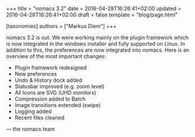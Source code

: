 +++
title = "nomacs 3.2"
date = 2016-04-28T16:26:41+02:00
updated = 2016-04-28T16:26:41+02:00
draft = false
template = "blog/page.html"

[taxonomies]
authors = ["Markus Diem"]
+++

nomacs 3.2 is out.
We were working mainly on the plugin framework which is now integrated in the windows installer and fully supported on Linux.
In addition to this, the preferences are now integrated into nomacs. Here is an overview of the most important changes:

- Plugin framework redesigned
- New preferences
- Undo & History dock added
- Statusbar improved (e.g. zoom level)
- All Icons are SVG (UHD monitors)
- Compression added to Batch
- Image transitions extended (swipe)
- Logging added
- Recent files cleaned

— the nomacs team
